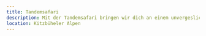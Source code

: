 ```yaml
---
title: Tandemsafari
description: Mit der Tandemsafari bringen wir dich an einem unvergeslichen Tag an verschiedene Orte in den Kitzbüheler Alpen und lassen dich die atemberaubende Kulisse aus einer ganz neuen Perspektive kennenlernen.
location: Kitzbüheler Alpen
---
```

